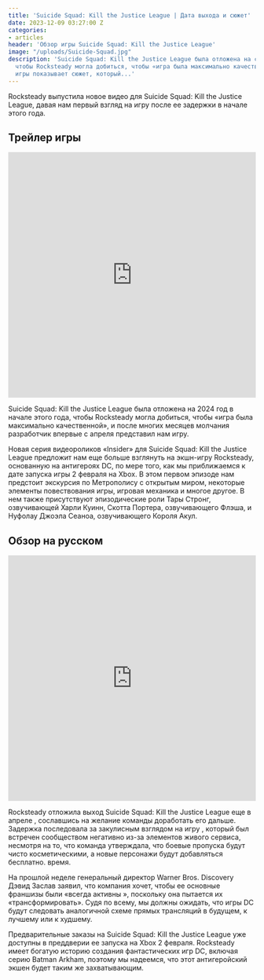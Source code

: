 ```yaml
---
title: 'Suicide Squad: Kill the Justice League | Дата выхода и сюжет'
date: 2023-12-09 03:27:00 Z
categories:
- articles
header: 'Обзор игры Suicide Squad: Kill the Justice League'
image: "/uploads/Suicide-Squad.jpg"
description: 'Suicide Squad: Kill the Justice League была отложена на следующий год,
  чтобы Rocksteady могла добиться, чтобы «игра была максимально качественной». Обзор
  игры показывает сюжет, который...'
---
```


Rocksteady выпустила новое видео для Suicide Squad: Kill the Justice League, давая нам первый взгляд на игру после ее задержки в начале этого года.

## Трейлер игры

<iframe width="100%" height="500px" src="https://www.youtube.com/embed/3QHZxzTPsco?si=t57QknmtCOmXfrvx" title="YouTube video player" frameborder="0" allow="accelerometer; autoplay; clipboard-write; encrypted-media; gyroscope; picture-in-picture; web-share" allowfullscreen></iframe>


Suicide Squad: Kill the Justice League была отложена на 2024 год в начале этого года, чтобы Rocksteady могла добиться, чтобы «игра была максимально качественной», и после многих месяцев молчания разработчик впервые с апреля представил нам игру.

Новая серия видеороликов «Insider» для Suicide Squad: Kill the Justice League предложит нам еще больше взглянуть на экшн-игру Rocksteady, основанную на антигероях DC, по мере того, как мы приближаемся к дате запуска игры 2 февраля на Xbox. В этом первом эпизоде ​​нам предстоит экскурсия по Метрополису с открытым миром, некоторые элементы повествования игры, игровая механика и многое другое. В нем также присутствуют эпизодические роли Тары Стронг, озвучивающей Харли Куинн, Скотта Портера, озвучивающего Флэша, и Нуфолау Джоэла Сеаноа, озвучивающего Короля Акул.

## Обзор на русском

<iframe width="100%" height="500" src="https://www.youtube.com/embed/rzE0Nf-gfRs?si=fkmlb91FKs-eVb1T" title="YouTube video player" frameborder="0" allow="accelerometer; autoplay; clipboard-write; encrypted-media; gyroscope; picture-in-picture; web-share" allowfullscreen></iframe>


Rocksteady отложила выход Suicide Squad: Kill the Justice League еще в апреле , сославшись на желание команды доработать его дальше. Задержка последовала за закулисным взглядом на игру , который был встречен сообществом негативно из-за элементов живого сервиса, несмотря на то, что команда утверждала, что боевые пропуска будут чисто косметическими, а новые персонажи будут добавляться бесплатно. время.

На прошлой неделе генеральный директор Warner Bros. Discovery Дэвид Заслав заявил, что компания хочет, чтобы ее основные франшизы были «всегда активны », поскольку она пытается их «трансформировать». Судя по всему, мы должны ожидать, что игры DC будут следовать аналогичной схеме прямых трансляций в будущем, к лучшему или к худшему.

Предварительные заказы на Suicide Squad: Kill the Justice League уже доступны в преддверии ее запуска на Xbox 2 февраля. Rocksteady имеет богатую историю создания фантастических игр DC, включая серию Batman Arkham, поэтому мы надеемся, что этот антигеройский экшен будет таким же захватывающим.